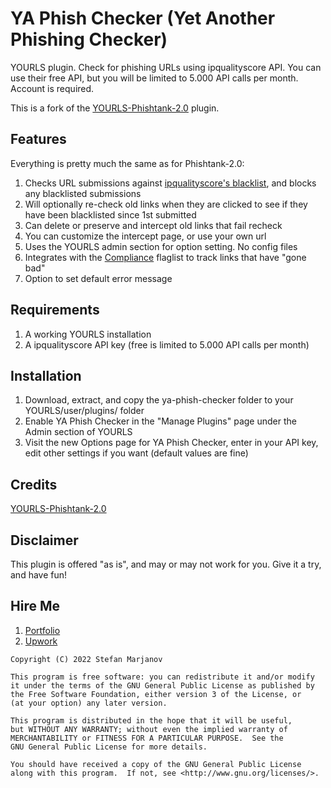 # YA Phish Checker (Yet Another Phishing Checker)
YOURLS plugin. Check for phishing URLs using ipqualityscore API. You can use their free API, but you will be limited to 5.000 API calls per month. Account is required.

This is a fork of the [YOURLS-Phishtank-2.0](https://github.com/joshp23/YOURLS-Phishtank-2.0) plugin.

## Features
Everything is pretty much the same as for Phishtank-2.0:

1. Checks URL submissions against [ipqualityscore's blacklist](https://www.ipqualityscore.com/), and blocks any blacklisted submissions
2. Will optionally re-check old links when they are clicked to see if they have been blacklisted since 1st submitted
3. Can delete or preserve and intercept old links that fail recheck
4. You can customize the intercept page, or use your own url
5. Uses the YOURLS admin section for option setting. No config files
6. Integrates with the [Compliance](https://github.com/joshp23/YOURLS-Compliance) flaglist to track links that have "gone bad"
7. Option to set default error message

## Requirements
1. A working YOURLS installation
2. A ipqualityscore API key (free is limited to 5.000 API calls per month)

## Installation
1. Download, extract, and copy the ya-phish-checker folder to your YOURLS/user/plugins/ folder
2. Enable YA Phish Checker in the "Manage Plugins" page under the Admin section of YOURLS
3. Visit the new Options page for YA Phish Checker, enter in your API key, edit other settings if you want (default values are fine)

## Credits
[YOURLS-Phishtank-2.0](https://github.com/joshp23/YOURLS-Phishtank-2.0)

## Disclaimer
This plugin is offered "as is", and may or may not work for you. Give it a try, and have fun!

## Hire Me
1. [Portfolio](https://www.stefanmarjanov.com/)
2. [Upwork](https://www.upwork.com/freelancers/~018bacd68cbacc8e9d)

```
Copyright (C) 2022 Stefan Marjanov

This program is free software: you can redistribute it and/or modify
it under the terms of the GNU General Public License as published by
the Free Software Foundation, either version 3 of the License, or
(at your option) any later version.

This program is distributed in the hope that it will be useful,
but WITHOUT ANY WARRANTY; without even the implied warranty of
MERCHANTABILITY or FITNESS FOR A PARTICULAR PURPOSE.  See the
GNU General Public License for more details.

You should have received a copy of the GNU General Public License
along with this program.  If not, see <http://www.gnu.org/licenses/>.
```
